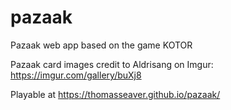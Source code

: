 # pazaak
Pazaak web app based on the game KOTOR

Pazaak card images credit to Aldrisang on Imgur: https://imgur.com/gallery/buXj8

Playable at https://thomasseaver.github.io/pazaak/
